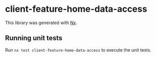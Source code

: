# client-feature-home-data-access

This library was generated with [Nx](https://nx.dev).

## Running unit tests

Run `nx test client-feature-home-data-access` to execute the unit tests.
